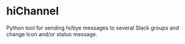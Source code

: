 # hiChannel
Python tool for sending hi/bye messages to several Slack groups and change Icon and/or status message.
